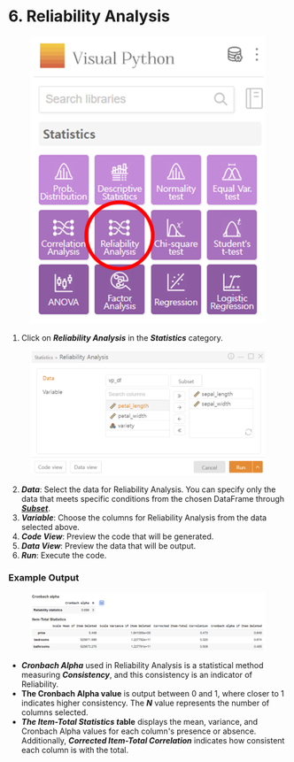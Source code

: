 # 6. Reliability Analysis

<figure><img src="../.gitbook/assets/image (298).png" alt="" width="455"><figcaption></figcaption></figure>

1. Click on _**Reliability Analysis**_ in the _**Statistics**_ category.

<figure><img src="../.gitbook/assets/image (299).png" alt="" width="563"><figcaption></figcaption></figure>

2. _**Data**_: Select the data for Reliability Analysis. You can specify only the data that meets specific conditions from the chosen DataFrame through [_**Subset**_](../data-analysis/5.-subset.md).
3. _**Variable**_: Choose the columns for Reliability Analysis from the data selected above.
4. _**Code View**_: Preview the code that will be generated.
5. _**Data View**_: Preview the data that will be output.
6. _**Run**_: Execute the code.

### Example Output

<figure><img src="../.gitbook/assets/image (300).png" alt="" width="563"><figcaption></figcaption></figure>

* _**Cronbach Alpha**_ used in Reliability Analysis is a statistical method measuring _**Consistency**_, and this consistency is an indicator of Reliability.
* **The Cronbach Alpha value** is output between 0 and 1, where closer to 1 indicates higher consistency. The _**N**_ value represents the number of columns selected.
* _**The Item-Total Statistics t**_**able** displays the mean, variance, and Cronbach Alpha values for each column's presence or absence. Additionally, _**Corrected Item-Total Correlation**_ indicates how consistent each column is with the total.

